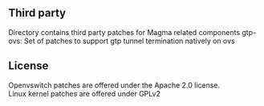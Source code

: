 ## Third party
Directory contains third party patches for Magma related components
gtp-ovs: Set of patches to support gtp tunnel termination natively on ovs
## License
Openvswitch patches are offered under the Apache 2.0 license.<br>
Linux kernel patches are offered under GPLv2
